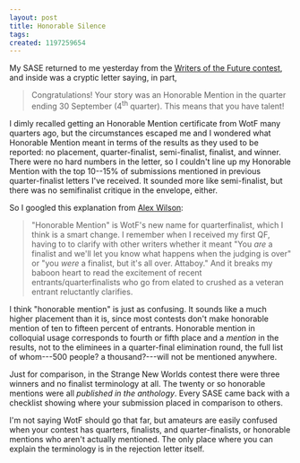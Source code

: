 ```yaml
---
layout: post
title: Honorable Silence
tags: 
created: 1197259654
---
```

My SASE returned to me yesterday from the [Writers of the Future contest](http://www.writersofthefuture.com/), and inside was a cryptic letter saying, in part,

> Congratulations!  Your story was an Honorable Mention in the quarter ending 30 September (4<sup>th</sup> quarter).  This means that you have talent!

I dimly recalled getting an Honorable Mention certificate from WotF many quarters ago, but the circumstances escaped me and I wondered what Honorable Mention meant in terms of the results as they used to be reported:  no placement, quarter-finalist, semi-finalist, finalist, and winner.<!--break-->  There were no hard numbers in the letter, so I couldn't line up my Honorable Mention with the top 10--15% of submissions mentioned in previous quarter-finalist letters I've received.  It sounded more like semi-finalist, but there was no semifinalist critique in the envelope, either.

So I googled this explanation from [Alex Wilson](http://www.alexwilson.com/projects/journal/2007_submissionlog_25.php):

> "Honorable Mention" is WotF's new name for quarterfinalist, which I think is a smart change. I remember when I received my first QF, having to to clarify with other writers whether it meant "You *are* a finalist and we'll let you know what happens when the judging is over" or "you *were* a finalist, but it's all over. Attaboy." And it breaks my baboon heart to read the excitement of recent entrants/quarterfinalists who go from elated to crushed as a veteran entrant reluctantly clarifies.

I think "honorable mention" is just as confusing.  It sounds like a much higher placement than it is, since most contests don't make honorable mention of ten to fifteen percent of entrants.  Honorable mention in colloquial usage corresponds to fourth or fifth place and a *mention* in the results, not to the eliminees in a quarter-final elimination round, the full list of whom---500 people?  a thousand?---will not be mentioned anywhere.

Just for comparison, in the Strange New Worlds contest there were three winners and no finalist terminology at all.  The twenty or so honorable mentions were all *published in the anthology*.  Every SASE came back with a checklist showing where your submission placed in comparison to others.

I'm not saying WotF should go that far, but amateurs are easily confused when your contest has quarters, finalists, and quarter-finalists, or honorable mentions who aren't actually mentioned.  The only place where you can explain the terminology is in the rejection letter itself.
